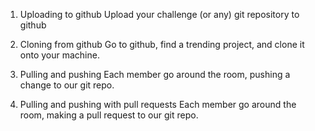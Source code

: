 1. Uploading to github
Upload your challenge (or any) git repository to github

2. Cloning from github
Go to github, find a trending project, and clone it onto your machine.

3. Pulling and pushing
Each member go around the room, pushing a change to our git repo.

4. Pulling and pushing with pull requests
Each member go around the room, making a pull request to our git repo.
